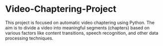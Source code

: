 # Video-Chaptering-Project
This project is focused on automatic video chaptering using Python. The aim is to divide a video into meaningful segments (chapters) based on various factors like content transitions, speech recognition, and other data processing techniques. 
